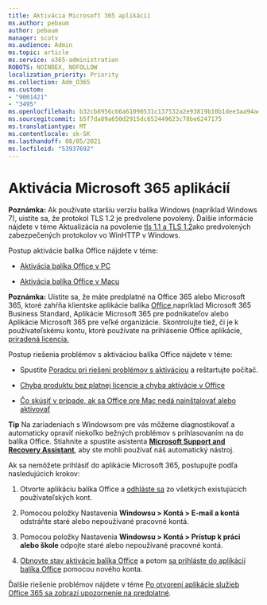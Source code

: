```yaml
---
title: Aktivácia Microsoft 365 aplikácií
ms.author: pebaum
author: pebaum
manager: scotv
ms.audience: Admin
ms.topic: article
ms.service: o365-administration
ROBOTS: NOINDEX, NOFOLLOW
localization_priority: Priority
ms.collection: Adm_O365
ms.custom:
- "9001421"
- "3495"
ms.openlocfilehash: b32cb8956c66a61090531c137532a2e93819b10b1dee3aa94a429e4d94844451
ms.sourcegitcommit: b5f7da89a650d2915dc652449623c78be6247175
ms.translationtype: MT
ms.contentlocale: sk-SK
ms.lasthandoff: 08/05/2021
ms.locfileid: "53937692"
---
```

# <a name="activating-microsoft-365-apps"></a>Aktivácia Microsoft 365 aplikácií

**Poznámka:** Ak používate staršiu verziu balíka Windows (napríklad Windows 7), uistite sa, že protokol TLS 1.2 je predvolene povolený. Ďalšie informácie nájdete v téme Aktualizácia na povolenie [tls 1.1 a TLS 1.2](https://support.microsoft.com/topic/update-to-enable-tls-1-1-and-tls-1-2-as-default-secure-protocols-in-winhttp-in-windows-c4bd73d2-31d7-761e-0178-11268bb10392)ako predvolených zabezpečených protokolov vo WinHTTP v Windows.

Postup aktivácie balíka Office nájdete v téme:

- [Aktivácia balíka Office v PC](https://support.office.com/article/activate-office-5bd38f38-db92-448b-a982-ad170b1e187e) 

- [Aktivácia balíka Office v Macu](https://support.office.com/article/activate-office-for-mac-7f6646b1-bb14-422a-9ad4-a53410fcefb2)

**Poznámka:**  Uistite sa, že máte predplatné na Office 365 alebo Microsoft 365, ktoré zahŕňa klientske aplikácie balíka [Office,](https://support.office.com/article/28cbc8cf-1332-4f04-9123-9b660abb629e)napríklad Microsoft 365 Business Standard, Aplikácie Microsoft 365 pre podnikateľov alebo Aplikácie Microsoft 365 pre veľké organizácie. Skontrolujte tiež, či je k používateľskému kontu, ktoré používate na prihlásenie Office aplikácie, [priradená licencia.](/microsoft-365/admin/manage/assign-licenses-to-users)

Postup riešenia problémov s aktiváciou balíka Office nájdete v téme:

- Spustite [Poradcu pri riešení problémov s aktiváciou](https://aka.ms/SARA-OfficeActivation-Alchemy) a reštartujte počítač.
- [Chyba produktu bez platnej licencie a chyba aktivácie v Office](https://support.office.com/article/unlicensed-product-and-activation-errors-in-office-0d23d3c0-c19c-4b2f-9845-5344fedc4380)

- [Čo skúsiť v prípade, ak sa Office pre Mac nedá nainštalovať alebo aktivovať](https://support.office.com/article/what-to-try-if-you-can-t-install-or-activate-office-for-mac-5efba2b4-b1e6-4e5f-bf3c-6ab945d03dea)

**Tip** Na zariadeniach s Windowsom pre vás môžeme diagnostikovať a automaticky opraviť niekoľko bežných problémov s prihlasovaním na do balíka Office. Stiahnite a spustite asistenta **[Microsoft Support and Recovery Assistant](https://aka.ms/SaRA-OfficeSignInScenario)**, aby ste mohli používať náš automatický nástroj.

Ak sa nemôžete prihlásiť do aplikácie Microsoft 365, postupujte podľa nasledujúcich krokov:

1. Otvorte aplikáciu balíka Office a [odhláste sa](https://go.microsoft.com/fwlink/?linkid=2114082) zo všetkých existujúcich používateľských kont.

2. Pomocou položky Nastavenia **Windowsu > Kontá > E-mail a kontá** odstráňte staré alebo nepoužívané pracovné kontá.

3. Pomocou položky Nastavenia **Windowsu > Kontá > Prístup k práci alebo škole** odpojte staré alebo nepoužívané pracovné kontá.

4. [Obnovte stav aktivácie balíka Office](/office365/troubleshoot/activation/reset-office-365-proplus-activation-state) a potom [sa prihláste do aplikácií balíka Office](https://support.office.com/article/sign-in-to-office-b9582171-fd1f-4284-9846-bdd72bb28426) pomocou nového konta.

Ďalšie riešenie problémov nájdete v téme [Po otvorení aplikácie služieb Office 365 sa zobrazí upozornenie na predplatné](https://support.office.com/article/a-subscription-notice-appears-when-i-open-an-office-365-application-4cabe32c-f594-4c0e-9191-3d3ade10cceb).

